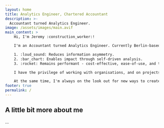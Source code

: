 ```yaml
---
layout: home
title: Analytics Engineer, Chartered Accountant
description: >-
  Accountant turned Analytics Engineer.
image: /assets/images/main.avif
main_content: >
    Hi, I'm Jeremy :construction_worker:!

    I'm an Accountant turned Analytics Engineer. Currently Berlin-based :de:, from Singapore :singapore:. I seek to build (data) products which:

    1. :loud_sound: Reduces information asymmetry.
    2. :bar_chart: Enables impact through self-driven analysis.
    3. :rocket: Remains performant - cost-effective, ease-of-use, and trusted.

    I have the privilege of working with organisations, and on projects, which seek to drive societal good.

    At the same time, I'm always on the look out for new ways to create a positive impact by building a robust data foundation/stack for analysis.
footer: true
permalink: /
---
```

## A little bit more about me

...
